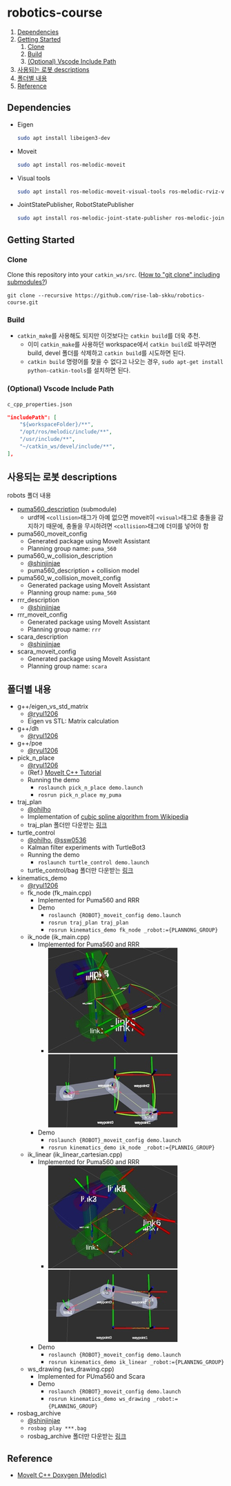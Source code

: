 # robotics-course

1. [Dependencies](#dependencies)
2. [Getting Started](#getting-started)
   1. [Clone](#clone)
   2. [Build](#build)
   3. [(Optional) Vscode Include Path](#optional-vscode-include-path)
3. [사용되는 로봇 descriptions](#사용되는-로봇-descriptions)
4. [폴더별 내용](#폴더별-내용)
5. [Reference](#reference)

## Dependencies

- Eigen

  ```sh
  sudo apt install libeigen3-dev
  ```

- Moveit

  ```sh
  sudo apt install ros-melodic-moveit
  ```

- Visual tools

  ```sh
  sudo apt install ros-melodic-moveit-visual-tools ros-melodic-rviz-visual-tools
  ```

- JointStatePublisher, RobotStatePublisher

  ```sh
  sudo apt install ros-melodic-joint-state-publisher ros-melodic-joint-state-publisher-gui ros-melodic-robot-state-publisher
  ```

## Getting Started

### Clone

Clone this repository into your `catkin_ws/src`. ([How to "git clone" including submodules?](https://stackoverflow.com/questions/3796927/how-to-git-clone-including-submodules))

```
git clone --recursive https://github.com/rise-lab-skku/robotics-course.git
```

### Build

- `catkin_make`를 사용해도 되지만 이것보다는 `catkin build`를 더욱 추천.
  - 이미 `catkin_make`를 사용하던 workspace에서 `catkin build`로 바꾸려면 build, devel 폴더를 삭제하고 `catkin build`를 시도하면 된다.
  - `catkin build` 명령어를 찾을 수 없다고 나오는 경우, `sudo apt-get install python-catkin-tools`를 설치하면 된다.

### (Optional) Vscode Include Path

`c_cpp_properties.json`

```json
"includePath": [
    "${workspaceFolder}/**",
    "/opt/ros/melodic/include/**",
    "/usr/include/**",
    "~/catkin_ws/devel/include/**",
],
```

## 사용되는 로봇 descriptions

robots 폴더 내용

- [puma560_description](https://github.com/nimasarli/puma560_description) (submodule)
  - urdf에 `<collision>`태그가 아예 없으면 moveit이 `<visual>`태그로 충돌을 감지하기 때문에, 충돌을 무시하려면 `<collision>`태그에 더미를 넣어야 함
- puma560_moveit_config
  - Generated package using MoveIt Assistant
  - Planning group name: `puma_560`
- puma560_w_collision_description
  - [@shinjinjae](https://github.com/shinjinjae)
  - puma560_description + collision model
- puma560_w_collision_moveit_config
  - Generated package using MoveIt Assistant
  - Planning group name: `puma_560`
- rrr_description
  - [@shinjinjae](https://github.com/shinjinjae)
- rrr_moveit_config
  - Generated package using MoveIt Assistant
  - Planning group name: `rrr`
- scara_description
  - [@shinjinjae](https://github.com/shinjinjae)
- scara_moveit_config
  - Generated package using MoveIt Assistant
  - Planning group name: `scara`

## 폴더별 내용

- g++/eigen_vs_std_matrix
  - [@ryul1206](https://github.com/ryul1206)
  - Eigen vs STL: Matrix calculation
- g++/dh
  - [@ryul1206](https://github.com/ryul1206)
- g++/poe
  - [@ryul1206](https://github.com/ryul1206)
- pick_n_place
  - [@ryul1206](https://github.com/ryul1206)
  - (Ref.) [MoveIt C++ Tutorial](https://github.com/ros-planning/moveit_tutorials/blob/melodic-devel/doc/move_group_interface/src/move_group_interface_tutorial.cpp)
  - Running the demo
    - `roslaunch pick_n_place demo.launch`
    - `rosrun pick_n_place my_puma`
- traj_plan
  - [@ohilho](https://github.com/ohilho)
  - Implementation of [cubic spline algorithm from Wikipedia](https://en.wikipedia.org/wiki/Spline_(mathematics)#Algorithm_for_computing_natural_cubic_splines)
  - traj_plan 폴더만 다운받는 [링크](https://minhaskamal.github.io/DownGit/#/home?url=https://github.com/rise-lab-skku/robotics-course/tree/main/traj_plan)
- turtle_control
  - [@ohilho](https://github.com/ohilho), [@ssw0536](https://github.com/ssw0536)
  - Kalman filter experiments with TurtleBot3
  - Running the demo
    - `roslaunch turtle_control demo.launch`
  - turtle_control/bag 폴더만 다운받는 [링크](https://minhaskamal.github.io/DownGit/#/home?url=https://github.com/rise-lab-skku/robotics-course/tree/main/turtle_control/bag)
- kinematics_demo
  - [@ryul1206](https://github.com/ryul1206)
  - fk_node (fk_main.cpp)
    - Implemented for Puma560 and RRR
    - Demo
      - `roslaunch {ROBOT}_moveit_config demo.launch`
      - `rosrun traj_plan traj_plan`
      - `rosrun kinematics_demo fk_node _robot:={PLANNONG_GROUP}`
  - ik_node (ik_main.cpp)
    - Implemented for Puma560 and RRR
      - ![IK demo](./img/ik_2022-01-13_184153.jpg) ![IK demo](./img/ik_rrr_2022-01-14.jpg)
    - Demo
      - `roslaunch {ROBOT}_moveit_config demo.launch`
      - `rosrun kinematics_demo ik_node _robot:={PLANNIG_GROUP}`
  - ik_linear (ik_linear_cartesian.cpp)
    - Implemented for Puma560 and RRR
      - ![IK demo](./img/ik_linear_2022-01-13_213403.jpg) ![IK demo](./img/ik_rrr_linear_2022-01-14.jpg)
    - Demo
      - `roslaunch {ROBOT}_moveit_config demo.launch`
      - `rosrun kinematics_demo ik_linear _robot:={PLANNING_GROUP}`
  - ws_drawing (ws_drawing.cpp)
    - Implemented for PUma560 and Scara
    - Demo
      - `roslaunch {ROBOT}_moveit_config demo.launch`
      - `rosrun kinematics_demo ws_drawing _robot:={PLANNING_GROUP}`
- rosbag_archive
  - [@shinjinjae](https://github.com/shinjinjae)
  - `rosbag play ***.bag`
  - rosbag_archive 폴더만 다운받는 [링크](https://minhaskamal.github.io/DownGit/#/home?url=https://github.com/rise-lab-skku/robotics-course/tree/main/rosbag_archive)

## Reference

- [MoveIt C++ Doxygen (Melodic)](https://docs.ros.org/en/melodic/api/moveit_core/html/cpp/index.html)
